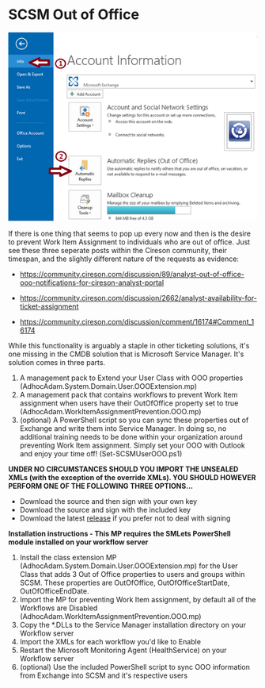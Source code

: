 # SCSM Out of Office

![](outlookOOO.png)

If there is one thing that seems to pop up every now and then is the desire to prevent Work Item Assignment to individuals who are out of office. Just see these three seperate posts within the Cireson community, their timespan, and the slightly different nature of the requests as evidence:

- https://community.cireson.com/discussion/89/analyst-out-of-office-ooo-notifications-for-cireson-analyst-portal

- https://community.cireson.com/discussion/2662/analyst-availability-for-ticket-assignment

- https://community.cireson.com/discussion/comment/16174#Comment_16174


While this functionality is arguably a staple in other ticketing solutions, it's one missing in the CMDB solution that is Microsoft Service Manager. It's solution comes in three parts.

1. A management pack to Extend your User Class with OOO properties (AdhocAdam.System.Domain.User.OOOExtension.mp)
2. A management pack that contains workflows to prevent Work Item assignment when users have their OutOfOffice property set to true (AdhocAdam.WorkItemAssignmentPrevention.OOO.mp)
3. (optional) A PowerShell script so you can sync these properties out of Exchange and write them into Service Manager. In doing so, no additional training needs to be done within your organization around preventing Work Item assignment. Simply set your OOO with Outlook and enjoy your time off! (Set-SCSMUserOOO.ps1)

**UNDER NO CIRCUMSTANCES SHOULD YOU IMPORT THE UNSEALED XMLs (with the exception of the override XMLs). YOU SHOULD HOWEVER PERFORM ONE OF THE FOLLOWING THREE OPTIONS...**
- Download the source and then sign with your own key
- Download the source and sign with the included key
- Download the latest [release](https://github.com/AdhocAdam/scsmoutofoffice/releases) if you prefer not to deal with signing

**Installation instructions - This MP requires the SMLets PowerShell module installed on your workflow server**
1. Install the class extension MP (AdhocAdam.System.Domain.User.OOOExtension.mp) for the User Class that adds 3 Out of Office properties to users and groups within SCSM. These properties are OutOfOffice, OutOfOfficeStartDate, OutOfOfficeEndDate.
2. Import the MP for preventing Work Item assignment, by default all of the Workflows are Disabled (AdhocAdam.WorkItemAssignmentPrevention.OOO.mp)
3. Copy the *.DLLs to the Service Manager installation directory on your Workflow server
4. Import the XMLs for each workflow you'd like to Enable
5. Restart the Microsoft Monitoring Agent (HealthService) on your Workflow server
6. (optional) Use the included PowerShell script to sync OOO information from Exchange into SCSM and it's respective users
